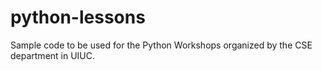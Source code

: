 python-lessons
==============

Sample code to be used for the Python Workshops organized by the CSE department in UIUC.

